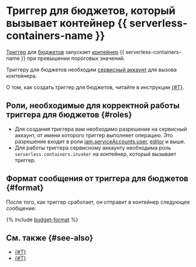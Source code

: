# Триггер для бюджетов, который вызывает контейнер {{ serverless-containers-name }}

[Триггер](../trigger/) для [бюджетов](../../../billing/concepts/budget.md) запускает [контейнер](../container.md) {{ serverless-containers-name }} при превышении пороговых значений.

Триггеру для бюджетов необходим [сервисный аккаунт](../../../iam/concepts/users/service-accounts.md) для вызова контейнера.

О том, как создать триггер для бюджетов, читайте в инструкции [{#T}](../../operations/budget-trigger-create.md).

## Роли, необходимые для корректной работы триггера для бюджетов {#roles}

* Для создания триггера вам необходимо разрешение на сервисный аккаунт, от имени которого триггер выполняет операцию. Это разрешение входит в роли [iam.serviceAccounts.user](../../../iam/concepts/access-control/roles#sa-user), [editor](../../../iam/concepts/access-control/roles#editor) и выше.
* Для работы триггера сервисному аккаунту необходима роль `serverless.containers.invoker` на контейнер, который вызывает триггер.

## Формат сообщения от триггера для бюджетов {#format}

После того, как триггер сработает, он отправит в контейнер следующее сообщение:

{% include [budget-format](../../../_includes/functions/budget-format.md) %}

## См. также {#see-also}

* [{#T}](../../../functions/concepts/trigger/budget-trigger.md)
* [{#T}](../../../api-gateway/concepts/trigger/budget-trigger.md)
